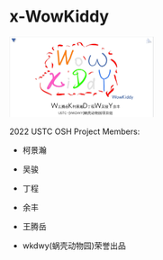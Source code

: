 # x-WowKiddy
<img src="src/bg.png" alt="bg" style="zoom:25%;" />

2022 USTC OSH Project
Members:

* 柯景瀚
* 吴骏
* 丁程
* 余丰
* 王腾岳

* wkdwy(蜗壳动物园)荣誉出品

